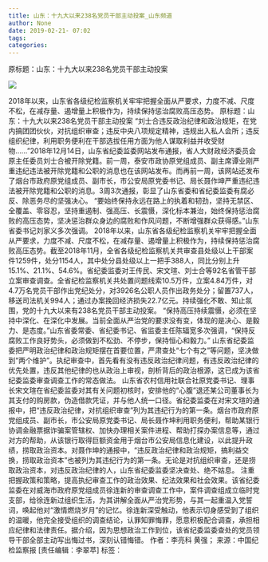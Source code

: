 ```yaml
---
title: 山东：十九大以来238名党员干部主动投案_山东频道
author: None
date: 2019-02-21- 07:02
tags: 
categories: 
---
```

原标题：山东：十九大以来238名党员干部主动投案
<!-- more -->
                
<img align="center" border="0" src="http://p2.ifengimg.com/a/2016/0810/204c433878d5cf9size1_w16_h16.png" />
                
            
2018年以来，山东省各级纪检监察机关牢牢把握全面从严要求，力度不减、尺度不松，在减存量、遏增量上积极作为，持续保持惩治腐败高压态势。
原标题：山东：十九大以来238名党员干部主动投案
“刘士合违反政治纪律和政治规矩，在党内搞团团伙伙，对抗组织审查；违反中央八项规定精神，违规出入私人会所；违反组织纪律，利用职务便利在干部选拔任用方面为他人谋取利益并收受财物……”2018年12月14日，山东省纪委监委网站发布通报，省人大财政经济委员会原主任委员刘士合被开除党籍。前一周，泰安市政协原党组成员、副主席谭业刚严重违纪违法被开除党籍和公职的消息也在该网站发布。而再前一周，该网站还发布了烟台市政府原党组成员、副市长，市公安局原党委书记、局长聂作坤严重违纪违法被开除党籍和公职的消息。3周3次通报，彰显了山东省委和省纪委监委有腐必反、除恶务尽的坚强决心。
“要始终保持永远在路上的执着和韧劲，坚持无禁区、全覆盖、零容忍，坚持重遏制、强高压、长震慑，深化标本兼治，始终保持惩治腐败的高压态势，坚决惩治群众身边的腐败和作风问题，不断增强群众获得感。”山东省委书记刘家义多次强调。
2018年以来，山东省各级纪检监察机关牢牢把握全面从严要求，力度不减、尺度不松，在减存量、遏增量上积极作为，持续保持惩治腐败高压态势。截至2018年11月，全省各级纪检监察机关共审查县处级以上干部案件1259件，处分1154人，其中处分县处级以上一把手388人，同比分别上升15.1%、21.1%、54.6%。省纪委监委对王传民、宋文瑄、刘士合等92名省管干部立案审查调查。全省纪检监察机关共处置问题线索10.5万件，立案4.84万件，对4.7万名党员干部作出党纪处分，对3926名公职人员作出政务处分；留置737人，移送司法机关994人；通过办案挽回经济损失22.7亿元。持续强化不敢、知止氛围，党的十九大以来有238名党员干部主动投案。
“保持高压持续震慑，必须在坚持中深化、在深化中发展。当前全面从严治党的要求没有变，体现的是决心、是毅力、是态度。”山东省委常委、省纪委书记、省监委主任陈辐宽多次强调，“保持反腐败工作良好势头，必须做到不松劲、不停步，保持恒心和毅力。”
山东省纪委监委把严明政治纪律和政治规矩摆在首要位置，严肃查处“七个有之”等问题，坚决做到“两个维护”。执纪审查中，首先看有没有违反政治纪律问题，有违反政治纪律的优先处置，违反其他纪律的也从政治上审视，剖析背后的政治根源，这已成为该省纪委监委审查调查工作的常态做法。
山东省农村信用社联合社原党委书记、理事长宋文瑄在省纪委监委对其有关问题初核时，安排他的“心腹”退还某公司董事长为其支付的购房款，伪造借款凭证，并与他人统一口径。省纪委监委在对宋文瑄的通报中，把“违反政治纪律，对抗组织审查”列为其违纪行为的第一条。烟台市政府原党组成员、副市长，市公安局原党委书记、局长聂作坤利用职务便利，帮助某银行协调金融票据诈骗案管辖权、加快办理相关案件进程、帮助打探办案信息等，通过对方的帮助，从该银行取得巨额资金用于烟台市公安局信息化建设，以此提升政绩，捞取政治资本。对聂作坤的通报中，“违反政治纪律和政治规矩，搞利益交换，捞取政治资本”也被列为其违纪行为的第一条。无论是对抗组织审查，还是捞取政治资本，对违反政治纪律的人，山东省纪委监委坚决查处、绝不姑息。
注重把握政策和策略，提高执纪审查工作的政治效果、纪法效果和社会效果。该省纪委监委在对威海市政府原党组成员徐连新的审查调查工作中，案件调查组成立临时党支部，给徐连新过组织生活，为其讲解全面从严治党形势，与其一起重温入党誓词，唤起他对“激情燃烧岁月”的记忆。徐连新深受触动，他表示切身感受到了组织的温暖，他完全接受组织的调查结论，认罪知罪悔罪，愿意积极配合调查，承担相应纪律和法律责任。据介绍，因为思想政治工作到位，该省纪委监委查处的党员领导干部全部主动写出悔过书，深刻认错悔错。
作者：李亮科 黄强；
来源：中国纪检监察报
[责任编辑：李翠苹]
标签：
 
             
